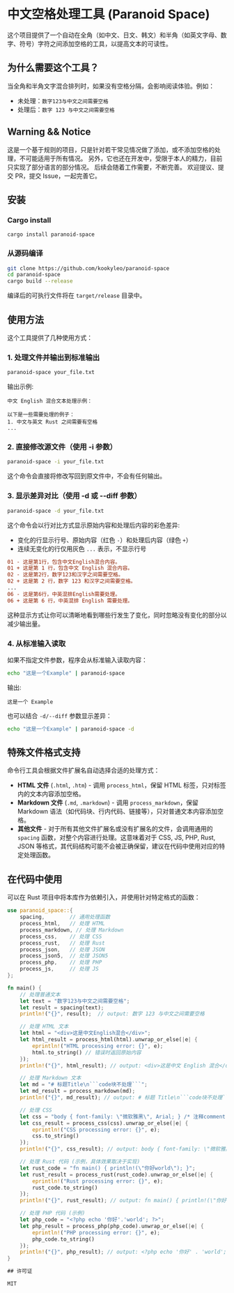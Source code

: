 # 中文空格处理工具 (Paranoid Space)

这个项目提供了一个自动在全角（如中文、日文、韩文）和半角（如英文字母、数字、符号）字符之间添加空格的工具，以提高文本的可读性。

## 为什么需要这个工具？

当全角和半角文字混合排列时，如果没有空格分隔，会影响阅读体验。例如：

- 未处理：`数字123与中文之间需要空格`
- 处理后：`数字 123 与中文之间需要空格`

## Warning && Notice

这是一个基于规则的项目，只是针对若干常见情况做了添加，或不添加空格的处理，不可能适用于所有情况。
另外，它也还在开发中，受限于本人的精力，目前只实现了部分语言的部分情况。
后续会随着工作需要，不断完善。
欢迎提议、提交 PR，提交 Issue，一起完善它。

## 安装

### Cargo install

```
cargo install paranoid-space
```

### 从源码编译

```bash
git clone https://github.com/kookyleo/paranoid-space
cd paranoid-space
cargo build --release
```

编译后的可执行文件将在 `target/release` 目录中。

## 使用方法

这个工具提供了几种使用方式：

### 1. 处理文件并输出到标准输出

```bash
paranoid-space your_file.txt
```

输出示例:
```
中文 English 混合文本处理示例：

以下是一些需要处理的例子：
1. 中文与英文 Rust 之间需要有空格
...
```

### 2. 直接修改源文件（使用 -i 参数）

```bash
paranoid-space -i your_file.txt
```

这个命令会直接将修改写回到原文件中，不会有任何输出。

### 3. 显示差异对比（使用 -d 或 --diff 参数）

```bash
paranoid-space -d your_file.txt
```

这个命令会以行对比方式显示原始内容和处理后内容的彩色差异:
- 变化的行显示行号、原始内容（红色 `-`）和处理后内容（绿色 `+`）
- 连续无变化的行仅用灰色 `...` 表示，不显示行号

```diff
01 - 这是第1行，包含中文English混合内容。
01 + 这是第 1 行，包含中文 English 混合内容。
02 - 这是第2行，数字123和汉字之间需要空格。
02 + 这是第 2 行，数字 123 和汉字之间需要空格。
...
06 - 这是第6行，中英混排English需要处理。
06 + 这是第 6 行，中英混排 English 需要处理。
```

这种显示方式让你可以清晰地看到哪些行发生了变化，同时忽略没有变化的部分以减少输出量。

### 4. 从标准输入读取

如果不指定文件参数，程序会从标准输入读取内容：

```bash
echo "这是一个Example" | paranoid-space
```

输出:
```
这是一个 Example
```

也可以结合 `-d/--diff` 参数显示差异：

```bash
echo "这是一个Example" | paranoid-space -d
```

## 特殊文件格式支持

命令行工具会根据文件扩展名自动选择合适的处理方式：

- **HTML 文件** (`.html`, `.htm`) - 调用 `process_html`，保留 HTML 标签，只对标签内的文本内容添加空格。
- **Markdown 文件** (`.md`, `.markdown`) - 调用 `process_markdown`，保留 Markdown 语法（如代码块、行内代码、链接等），只对普通文本内容添加空格。
- **其他文件** - 对于所有其他文件扩展名或没有扩展名的文件，会调用通用的 `spacing` 函数，对整个内容进行处理。这意味着对于 CSS, JS, PHP, Rust, JSON 等格式，其代码结构可能不会被正确保留，建议在代码中使用对应的特定处理函数。

## 在代码中使用

可以在 Rust 项目中将本库作为依赖引入，并使用针对特定格式的函数：

```rust
use paranoid_space::{
    spacing,        // 通用处理函数
    process_html,   // 处理 HTML
    process_markdown, // 处理 Markdown
    process_css,    // 处理 CSS
    process_rust,   // 处理 Rust
    process_json,   // 处理 JSON
    process_json5,  // 处理 JSON5
    process_php,    // 处理 PHP
    process_js,     // 处理 JS
};

fn main() {
    // 处理普通文本
    let text = "数字123与中文之间需要空格";
    let result = spacing(text);
    println!("{}", result);  // output: 数字 123 与中文之间需要空格

    // 处理 HTML 文本
    let html = "<div>这是中文English混合</div>";
    let html_result = process_html(html).unwrap_or_else(|e| {
        eprintln!("HTML processing error: {}", e);
        html.to_string() // 错误时返回原始内容
    });
    println!("{}", html_result); // output: <div>这是中文 English 混合</div>

    // 处理 Markdown 文本
    let md = "# 标题Title\n```code块不处理```";
    let md_result = process_markdown(md);
    println!("{}", md_result); // output: # 标题 Title\n```code块不处理```

    // 处理 CSS
    let css = "body { font-family: \"微软雅黑\", Arial; } /* 注释comment */";
    let css_result = process_css(css).unwrap_or_else(|e| {
        eprintln!("CSS processing error: {}", e);
        css.to_string()
    });
    println!("{}", css_result); // output: body { font-family: \"微软雅黑\", Arial; } /* 注释 comment */

    // 处理 Rust 代码 (示例，具体效果取决于实现)
    let rust_code = "fn main() { println!(\"你好world\"); }";
    let rust_result = process_rust(rust_code).unwrap_or_else(|e| {
        eprintln!("Rust processing error: {}", e);
        rust_code.to_string()
    });
    println!("{}", rust_result); // output: fn main() { println!(\"你好 world\"); }

    // 处理 PHP 代码 (示例)
    let php_code = "<?php echo '你好'.'world'; ?>";
    let php_result = process_php(php_code).unwrap_or_else(|e| {
        eprintln!("PHP processing error: {}", e);
        php_code.to_string()
    });
    println!("{}", php_result); // output: <?php echo '你好' . 'world'; ?> (假设它保留了语法结构)
}

## 许可证

MIT